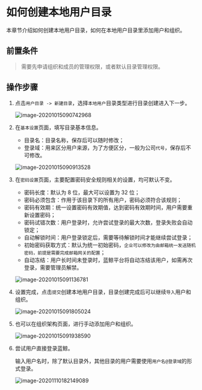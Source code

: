 # 如何创建本地用户目录

本章节介绍如何创建本地用户目录，如何在本地用户目录里添加用户和组织。

## 前置条件

> 需要先申请组织和成员的管理权限，或者默认目录管理权限。

## 操作步骤

1. 点击`用户目录 -> 新建目录`，选择`本地用户`目录类型进行目录创建进入下一步。

   ![image-20201015090742968](AddLocalDirectory/image-20201015090742968.png)

2. 在`基本设置`页面，填写目录基本信息。

   - 目录名：目录名称，保存后可以随时修改；
   - 登录域：用来区分用户来源，为了方便区分，一般为公司`代号`，保存后不可修改。

   ![image-20201015090913528](AddLocalDirectory/image-20201015090913528.png)

3. 在`密码设置`页面，主要配置密码安全规则相关的设置，均可默认不变。

   - 密码长度：默认为 8 位，最大可以设置为 32 位；
   - 密码必须包含：作用于该目录下的所有用户，密码必须符合该规则；
   - 密码有效期：统一设置密码有效期值，达到密码有效期时间，用户需要重新设置密码；
   - 密码试错次数：用户登录时，允许尝试登录的最大次数，登录失败会自动锁定；
   - 自动解锁时间：用户登录锁定后，需要等待解锁时间才能继续尝试登录；
   - 初始密码获取方式：默认为统一初始密码，`企业可以修改为由邮箱统一发送随机密码，前提是需要完成邮箱网关的配置`；
   - 自动冻结：用户长时间未登录时，蓝鲸平台将自动冻结该用户，如需再次登录，需要管理员解禁。

   ![image-20201015091136781](AddLocalDirectory/image-20201015091136781.png)

4. 设置完成，点击`提交`创建本地用户目录，目录创建完成后可以继续`导入`用户和组织。

   ![image-20201015091805024](AddLocalDirectory/image-20201015091805024.png)

5. 也可以在组织架构页面，进行手动添加用户和组织。

   ![image-20201015091938590](AddLocalDirectory/image-20201015091938590.png)
   
6. 尝试用户直接登录蓝鲸。

   输入用户名时，除了默认目录外，其他目录的用户需要使用`用户名@登录域`的形式登录。

   ![image-20201110182149089](AddLocalDirectory/image-20201110182149089.png)

